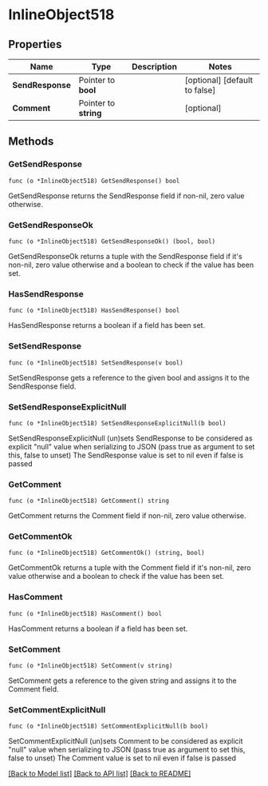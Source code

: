 # InlineObject518

## Properties

Name | Type | Description | Notes
------------ | ------------- | ------------- | -------------
**SendResponse** | Pointer to **bool** |  | [optional] [default to false]
**Comment** | Pointer to **string** |  | [optional] 

## Methods

### GetSendResponse

`func (o *InlineObject518) GetSendResponse() bool`

GetSendResponse returns the SendResponse field if non-nil, zero value otherwise.

### GetSendResponseOk

`func (o *InlineObject518) GetSendResponseOk() (bool, bool)`

GetSendResponseOk returns a tuple with the SendResponse field if it's non-nil, zero value otherwise
and a boolean to check if the value has been set.

### HasSendResponse

`func (o *InlineObject518) HasSendResponse() bool`

HasSendResponse returns a boolean if a field has been set.

### SetSendResponse

`func (o *InlineObject518) SetSendResponse(v bool)`

SetSendResponse gets a reference to the given bool and assigns it to the SendResponse field.

### SetSendResponseExplicitNull

`func (o *InlineObject518) SetSendResponseExplicitNull(b bool)`

SetSendResponseExplicitNull (un)sets SendResponse to be considered as explicit "null" value
when serializing to JSON (pass true as argument to set this, false to unset)
The SendResponse value is set to nil even if false is passed
### GetComment

`func (o *InlineObject518) GetComment() string`

GetComment returns the Comment field if non-nil, zero value otherwise.

### GetCommentOk

`func (o *InlineObject518) GetCommentOk() (string, bool)`

GetCommentOk returns a tuple with the Comment field if it's non-nil, zero value otherwise
and a boolean to check if the value has been set.

### HasComment

`func (o *InlineObject518) HasComment() bool`

HasComment returns a boolean if a field has been set.

### SetComment

`func (o *InlineObject518) SetComment(v string)`

SetComment gets a reference to the given string and assigns it to the Comment field.

### SetCommentExplicitNull

`func (o *InlineObject518) SetCommentExplicitNull(b bool)`

SetCommentExplicitNull (un)sets Comment to be considered as explicit "null" value
when serializing to JSON (pass true as argument to set this, false to unset)
The Comment value is set to nil even if false is passed

[[Back to Model list]](../README.md#documentation-for-models) [[Back to API list]](../README.md#documentation-for-api-endpoints) [[Back to README]](../README.md)


